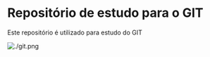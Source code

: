 # Repositório de estudo para o GIT

Este repositório é utilizado para estudo do GIT

![./git.png](GIT)
